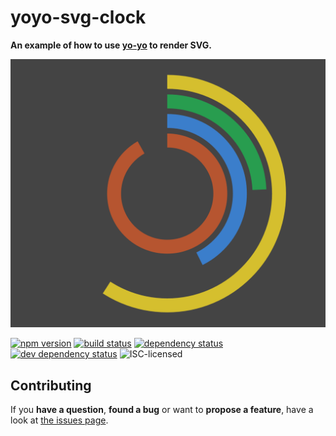 # yoyo-svg-clock

**An example of how to use [yo-yo](https://github.com/maxogden/yo-yo) to render SVG.**

![screenshot](screenshot.png)

[![npm version](https://img.shields.io/npm/v/yoyo-svg-clock.svg)](https://www.npmjs.com/package/yoyo-svg-clock)
[![build status](https://img.shields.io/travis/derhuerst/yoyo-svg-clock.svg)](https://travis-ci.org/derhuerst/yoyo-svg-clock)
[![dependency status](https://img.shields.io/david/derhuerst/yoyo-svg-clock.svg)](https://david-dm.org/derhuerst/yoyo-svg-clock)
[![dev dependency status](https://img.shields.io/david/dev/derhuerst/yoyo-svg-clock.svg)](https://david-dm.org/derhuerst/yoyo-svg-clock#info=devDependencies)
![ISC-licensed](https://img.shields.io/github/license/derhuerst/yoyo-svg-clock.svg)


## Contributing

If you **have a question**, **found a bug** or want to **propose a feature**, have a look at [the issues page](https://github.com/derhuerst/yoyo-svg-clock/issues).
